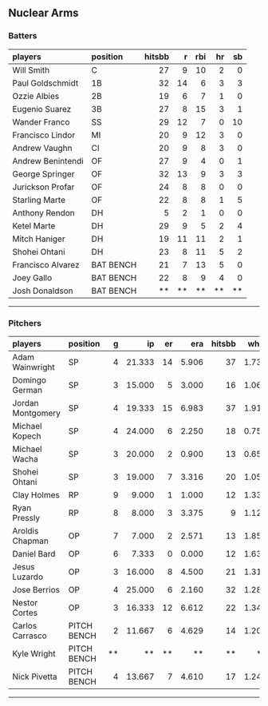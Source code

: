 ## Nuclear Arms

### Batters

 
|players           |position  | hitsbb|  r| rbi| hr| sb| 
|:-----------------|:---------|------:|--:|---:|--:|--:| 
|Will Smith        |C         |     27|  9|  10|  2|  0| 
|Paul Goldschmidt  |1B        |     32| 14|   6|  3|  3| 
|Ozzie Albies      |2B        |     19|  6|   7|  1|  0| 
|Eugenio Suarez    |3B        |     27|  8|  15|  3|  1| 
|Wander Franco     |SS        |     29| 12|   7|  0| 10| 
|Francisco Lindor  |MI        |     20|  9|  12|  3|  0| 
|Andrew Vaughn     |CI        |     20|  9|   8|  3|  0| 
|Andrew Benintendi |OF        |     27|  9|   4|  0|  1| 
|George Springer   |OF        |     32| 13|   9|  3|  3| 
|Jurickson Profar  |OF        |     24|  8|   8|  0|  0| 
|Starling Marte    |OF        |     22|  8|   8|  1|  5| 
|Anthony Rendon    |DH        |      5|  2|   1|  0|  0| 
|Ketel Marte       |DH        |     29|  9|   5|  2|  4| 
|Mitch Haniger     |DH        |     19| 11|  11|  2|  1| 
|Shohei Ohtani     |DH        |     23|  8|  11|  5|  2| 
|Francisco Alvarez |BAT BENCH |     21|  7|  13|  5|  0| 
|Joey Gallo        |BAT BENCH |     22|  8|   9|  4|  0| 
|Josh Donaldson    |BAT BENCH |     **| **|  **| **| **| 


* * *

### Pitchers

 
|players           |position    |  g|     ip| er|   era| hitsbb|  whip| so|  w| sv| 
|:-----------------|:-----------|--:|------:|--:|-----:|------:|-----:|--:|--:|--:| 
|Adam Wainwright   |SP          |  4| 21.333| 14| 5.906|     37| 1.734| 11|  2|  0| 
|Domingo German    |SP          |  3| 15.000|  5| 3.000|     16| 1.067|  9|  1|  0| 
|Jordan Montgomery |SP          |  4| 19.333| 15| 6.983|     37| 1.914| 17|  0|  0| 
|Michael Kopech    |SP          |  4| 24.000|  6| 2.250|     18| 0.750| 34|  2|  0| 
|Michael Wacha     |SP          |  3| 20.000|  2| 0.900|     13| 0.650| 19|  2|  0| 
|Shohei Ohtani     |SP          |  3| 19.000|  7| 3.316|     20| 1.053| 24|  1|  0| 
|Clay Holmes       |RP          |  9|  9.000|  1| 1.000|     12| 1.333| 10|  3|  1| 
|Ryan Pressly      |RP          |  8|  8.000|  3| 3.375|      9| 1.125| 12|  0|  5| 
|Aroldis Chapman   |OP          |  7|  7.000|  2| 2.571|     13| 1.857| 12|  0|  1| 
|Daniel Bard       |OP          |  6|  7.333|  0| 0.000|     12| 1.636|  7|  1|  0| 
|Jesus Luzardo     |OP          |  3| 16.000|  8| 4.500|     21| 1.312| 22|  1|  0| 
|Jose Berrios      |OP          |  4| 25.000|  6| 2.160|     32| 1.280| 21|  2|  0| 
|Nestor Cortes     |OP          |  3| 16.333| 12| 6.612|     22| 1.347| 14|  1|  0| 
|Carlos Carrasco   |PITCH BENCH |  2| 11.667|  6| 4.629|     14| 1.200|  7|  1|  0| 
|Kyle Wright       |PITCH BENCH | **|     **| **|    **|     **|    **| **| **| **| 
|Nick Pivetta      |PITCH BENCH |  4| 13.667|  7| 4.610|     17| 1.244| 15|  1|  0| 


* * *


